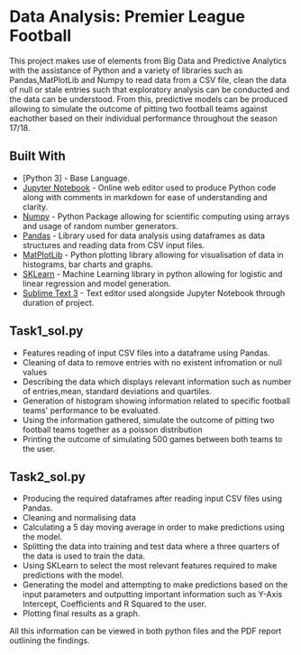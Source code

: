 # Data Analysis: Premier League Football

This project makes use of elements from Big Data and Predictive Analytics with the assistance of Python and a variety of libraries such as Pandas,MatPlotLib and Numpy to read data from a CSV file, clean the data of null or stale entries such that exploratory analysis can be conducted and the data can be understood. From this, predictive models can be produced allowing to simulate the outcome of pitting two football teams against eachother based on their individual performance throughout the season 17/18. 


## Built With

* [Python 3] - Base Language.
* [Jupyter Notebook](http://jupyter.org) - Online web editor used to produce Python code along with comments in markdown for ease of understanding and clarity.
* [Numpy](http://www.numpy.org) - Python Package allowing for scientific computing using arrays and usage of random number generators.
* [Pandas](https://pandas.pydata.org) - Library used for data analysis using dataframes as data structures and reading data from CSV input files.
* [MatPlotLib](https://matplotlib.org) - Python plotting library allowing for visualisation of data in histograms, bar charts and graphs.
* [SKLearn](http://scikit-learn.org/stable/) - Machine Learning library in python allowing for logistic and linear regression and model generation.
* [Sublime Text 3](https://www.sublimetext.com) - Text editor used alongside Jupyter Notebook through duration of project.


## Task1_sol.py
* Features reading of input CSV files into a dataframe using Pandas.
* Cleaning of data to remove entries with no existent infromation or null values
* Describing the data which displays relevant information such as number of entries,mean, standard deviations and quartiles.
* Generation of histogram showing information related to specific football teams' performance to be evaluated.
* Using the information gathered, simulate the outcome of pitting two football teams together as a poisson distribution
* Printing the outcome of simulating 500 games between both teams to the user.

## Task2_sol.py
* Producing the required dataframes after reading input CSV files using Pandas.
* Cleaning and normalising data
* Calculating a 5 day moving average in order to make predictions using the model.
* Splitting the data into training and test data where a three quarters of the data is used to train the data.
* Using SKLearn to select the most relevant features required to make predictions with the model.
* Generating the model and attempting to make predictions based on the input parameters and outputting important information such as Y-Axis Intercept, Coefficients and R Squared to the user.
* Plotting final results as a graph.

All this information can be viewed in both python files and the PDF report outlining the findings.
